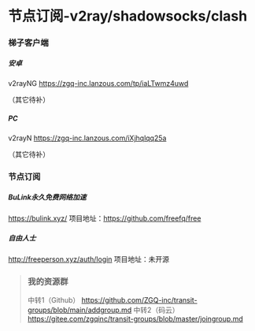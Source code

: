 # 节点订阅-v2ray/shadowsocks/clash

### 梯子客户端

##### 安卓

v2rayNG
https://zgq-inc.lanzous.com/tp/iaLTwmz4uwd

（其它待补）

##### PC

v2rayN
https://zgq-inc.lanzous.com/iXjhqlqq25a

（其它待补）



### 节点订阅

##### BuLink永久免费网络加速

https://bulink.xyz/
项目地址：https://github.com/freefq/free

##### 自由人士

http://freeperson.xyz/auth/login
项目地址：未开源

> ### 我的资源群
>
> 中转1（Github）
> https://github.com/ZGQ-inc/transit-groups/blob/main/addgroup.md
> 中转2（码云）
> https://gitee.com/zgqinc/transit-groups/blob/master/joingroup.md